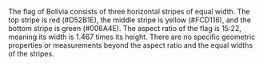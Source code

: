The flag of Bolivia consists of three horizontal stripes of equal width. The top stripe is red (#D52B1E), the middle stripe is yellow (#FCD116), and the bottom stripe is green (#006A4E). The aspect ratio of the flag is 15:22, meaning its width is 1.467 times its height. There are no specific geometric properties or measurements beyond the aspect ratio and the equal widths of the stripes.